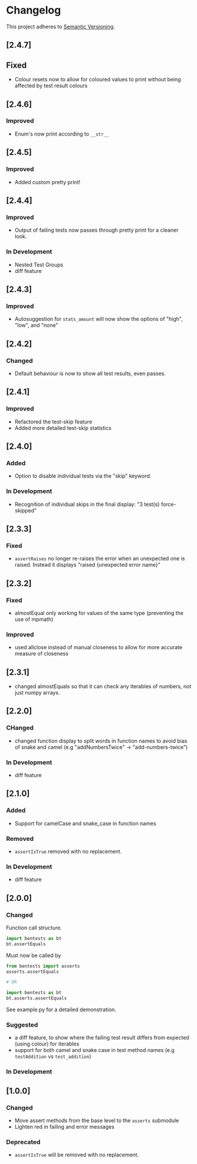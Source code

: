 # Changelog

This project adheres to [Semantic Versioning](https://semver.org).
## [2.4.7]
## Fixed
- Colour resets now to allow for coloured values to print without being affected by test result colours

## [2.4.6]
### Improved
- Enum's now print according to `__str__` 

## [2.4.5]
### Improved
- Added custom pretty print!

## [2.4.4]
### Improved
- Output of failing tests now passes through pretty print for a cleaner look.

### In Development
- Nested Test Groups
- diff feature


## [2.4.3]
### Improved 
- Autosuggestion for `stats_amount` will now show the options of "high", "low", and "none"

## [2.4.2]
### Changed
- Default behaviour is now to show all test results, even passes.

## [2.4.1]
### Improved
- Refactored the test-skip feature
- Added more detailed test-skip statistics

## [2.4.0]
### Added
- Option to disable individual tests via the "skip" keyword.

### In Development
- Recognition of individual skips in the final display: "3 test(s) force-skipped"

## [2.3.3]
### Fixed
- `assertRaises` no longer re-raises the error when an unexpected one is raised. Instead it displays "raised {unexpected error name}"

## [2.3.2]
### Fixed
- almostEqual only working for values of the same type (preventing the use of mpmath)
### Improved
- used allclose instead of manual closeness to allow for more accurate measure of closeness

## [2.3.1]
- changed almostEquals so that it can check any iterables of numbers, not just numpy arrays.


## [2.2.0]

### CHanged 
- changed function display to split words in function names to avoid bias of snake and camel (e.g "addNumbersTwice" -> "add-numbers-twice")

### In Development
- diff feature


## [2.1.0]

### Added
- Support for camelCase and snake_case in function names

### Removed
- `assertIsTrue` removed with no replacement.

### In Development
- diff feature


## [2.0.0]
### Changed
Function call structure.
```python
import bentests as bt
bt.assertEquals
```
Must now be called by
```python
from bentests import asserts
asserts.assertEquals

# OR

import bentests as bt
bt.asserts.assertEquals
```
See example.py for a detailed demonstration.

### Suggested
- a diff feature, to show where the failing test result differs from expected (using colour) for iterables
- support for both camel and snake case in test method names (e.g `testAddition` vs `test_addition`) 

### In Development



## [1.0.0]

### Changed

- Move assert methods from the base level to the `asserts` submodule
- Lighten red in failing and error messages

### Deprecated

- `assertIsTrue` will be removed with no replacement.


